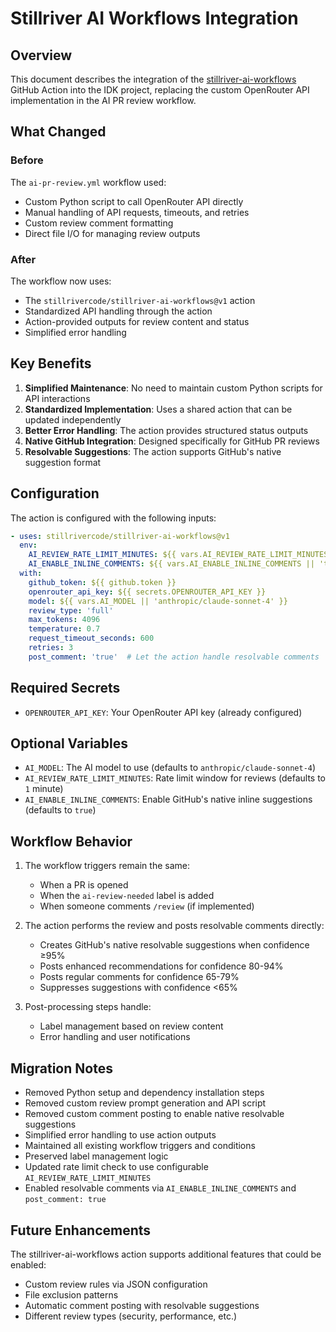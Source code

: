 # Stillriver AI Workflows Integration

## Overview

This document describes the integration of the [stillriver-ai-workflows](https://github.com/stillrivercode/stillriver-ai-workflows) GitHub Action into the IDK project, replacing the custom OpenRouter API implementation in the AI PR review workflow.

## What Changed

### Before

The `ai-pr-review.yml` workflow used:

- Custom Python script to call OpenRouter API directly
- Manual handling of API requests, timeouts, and retries
- Custom review comment formatting
- Direct file I/O for managing review outputs

### After

The workflow now uses:

- The `stillrivercode/stillriver-ai-workflows@v1` action
- Standardized API handling through the action
- Action-provided outputs for review content and status
- Simplified error handling

## Key Benefits

1. **Simplified Maintenance**: No need to maintain custom Python scripts for API interactions
2. **Standardized Implementation**: Uses a shared action that can be updated independently
3. **Better Error Handling**: The action provides structured status outputs
4. **Native GitHub Integration**: Designed specifically for GitHub PR reviews
5. **Resolvable Suggestions**: The action supports GitHub's native suggestion format

## Configuration

The action is configured with the following inputs:

```yaml
- uses: stillrivercode/stillriver-ai-workflows@v1
  env:
    AI_REVIEW_RATE_LIMIT_MINUTES: ${{ vars.AI_REVIEW_RATE_LIMIT_MINUTES || '1' }}
    AI_ENABLE_INLINE_COMMENTS: ${{ vars.AI_ENABLE_INLINE_COMMENTS || 'true' }}
  with:
    github_token: ${{ github.token }}
    openrouter_api_key: ${{ secrets.OPENROUTER_API_KEY }}
    model: ${{ vars.AI_MODEL || 'anthropic/claude-sonnet-4' }}
    review_type: 'full'
    max_tokens: 4096
    temperature: 0.7
    request_timeout_seconds: 600
    retries: 3
    post_comment: 'true'  # Let the action handle resolvable comments
```

## Required Secrets

- `OPENROUTER_API_KEY`: Your OpenRouter API key (already configured)

## Optional Variables

- `AI_MODEL`: The AI model to use (defaults to `anthropic/claude-sonnet-4`)
- `AI_REVIEW_RATE_LIMIT_MINUTES`: Rate limit window for reviews (defaults to `1` minute)
- `AI_ENABLE_INLINE_COMMENTS`: Enable GitHub's native inline suggestions (defaults to `true`)

## Workflow Behavior

1. The workflow triggers remain the same:
   - When a PR is opened
   - When the `ai-review-needed` label is added
   - When someone comments `/review` (if implemented)

2. The action performs the review and posts resolvable comments directly:
   - Creates GitHub's native resolvable suggestions when confidence ≥95%
   - Posts enhanced recommendations for confidence 80-94%
   - Posts regular comments for confidence 65-79%
   - Suppresses suggestions with confidence <65%

3. Post-processing steps handle:
   - Label management based on review content
   - Error handling and user notifications

## Migration Notes

- Removed Python setup and dependency installation steps
- Removed custom review prompt generation and API script
- Removed custom comment posting to enable native resolvable suggestions
- Simplified error handling to use action outputs
- Maintained all existing workflow triggers and conditions
- Preserved label management logic
- Updated rate limit check to use configurable `AI_REVIEW_RATE_LIMIT_MINUTES`
- Enabled resolvable comments via `AI_ENABLE_INLINE_COMMENTS` and `post_comment: true`

## Future Enhancements

The stillriver-ai-workflows action supports additional features that could be enabled:

- Custom review rules via JSON configuration
- File exclusion patterns
- Automatic comment posting with resolvable suggestions
- Different review types (security, performance, etc.)
